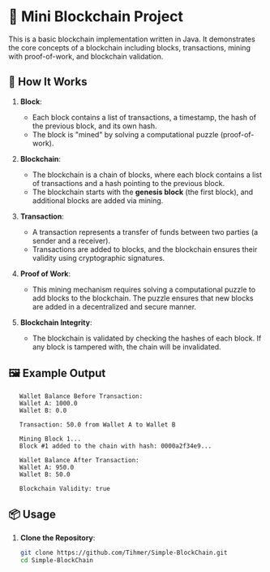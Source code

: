 # 🧱 Mini Blockchain Project

This is a basic blockchain implementation written in Java. It demonstrates the core concepts of a blockchain including blocks, transactions, mining with proof-of-work, and blockchain validation.

## 🚀 How It Works

1. **Block**:
   - Each block contains a list of transactions, a timestamp, the hash of the previous block, and its own hash.
   - The block is "mined" by solving a computational puzzle (proof-of-work).

2. **Blockchain**:
   - The blockchain is a chain of blocks, where each block contains a list of transactions and a hash pointing to the previous block.
   - The blockchain starts with the **genesis block** (the first block), and additional blocks are added via mining.

3. **Transaction**:
   - A transaction represents a transfer of funds between two parties (a sender and a receiver).
   - Transactions are added to blocks, and the blockchain ensures their validity using cryptographic signatures.

4. **Proof of Work**:
   - This mining mechanism requires solving a computational puzzle to add blocks to the blockchain. The puzzle ensures that new blocks are added in a decentralized and secure manner.

5. **Blockchain Integrity**:
   - The blockchain is validated by checking the hashes of each block. If any block is tampered with, the chain will be invalidated.

## 🖼️ Example Output

```plaintext
   Wallet Balance Before Transaction:
   Wallet A: 1000.0
   Wallet B: 0.0

   Transaction: 50.0 from Wallet A to Wallet B

   Mining Block 1...
   Block #1 added to the chain with hash: 0000a2f34e9...

   Wallet Balance After Transaction:
   Wallet A: 950.0
   Wallet B: 50.0

   Blockchain Validity: true

```

## 📦 Usage

1. **Clone the Repository**:
   ```bash
   git clone https://github.com/Tihmer/Simple-BlockChain.git
   cd Simple-BlockChain
